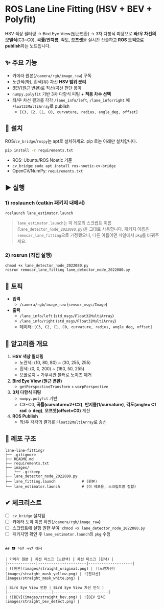 # ROS Lane Line Fitting (HSV + BEV + Polyfit)

HSV 색상 필터링 → Bird Eye View(원근변환) → 3차 다항식 피팅으로 **좌/우 차선의 모델식**(C3~C0), **곡률/반지름**, **각도**, **오프셋**을 실시간 산출하고 **ROS 토픽으로 publish**하는 노드입니다.

## ✨ 주요 기능
- 카메라 원본(`/camera/rgb/image_raw`) 구독
- 노란색(좌), 흰색(우) 차선 **HSV 범위 분리**
- BEV(원근 변환)로 직선/곡선 판단 용이
- `numpy.polyfit` 기반 3차 다항식 피팅 + **적응 차수 선택**
- 좌/우 차선 결과를 각각 `/lane_info/left`, `/lane_info/right` 에 `Float32MultiArray`로 publish
  - `[C3, C2, C1, C0, curvature, radius, angle_deg, offset]`

## 🧱 설치
ROS/`cv_bridge`/`rospy`는 apt로 설치하세요. pip 로는 아래만 설치합니다.
```bash
pip install -r requirements.txt
```
- ROS: Ubuntu/ROS Noetic 기준
- `cv_bridge`: `sudo apt install ros-noetic-cv-bridge`
- OpenCV/NumPy: `requirements.txt`

## ▶ 실행
### 1) roslaunch (catkin 패키지 내에서)
```
roslaunch lane_estimator.launch
```
> `lane_estimator.launch`는 이 레포의 스크립트 이름(`lane_detector_node_2022080.py`)을 그대로 사용합니다. 패키지 이름은 `remocar_lane_fitting`으로 가정했으니, 다른 이름이면 파일에서 `pkg`를 바꿔주세요.

### 2) rosrun (직접 실행)
```
chmod +x lane_detector_node_2022080.py
rosrun remocar_lane_fitting lane_detector_node_2022080.py
```

## 📡 토픽
- **입력**
  - `/camera/rgb/image_raw` (`sensor_msgs/Image`)
- **출력**
  - `/lane_info/left`  (`std_msgs/Float32MultiArray`)
  - `/lane_info/right` (`std_msgs/Float32MultiArray`)
  - 데이터: `[C3, C2, C1, C0, curvature, radius, angle_deg, offset]`

## 🧪 알고리즘 개요
1. **HSV 색상 필터링**
   - 노란색: (10, 80, 80) ~ (30, 255, 255)
   - 흰색:   (0, 0, 200) ~ (180, 50, 255)
   - 모폴로지 + 가우시안 블러로 노이즈 제거
2. **Bird Eye View (원근 변환)**
   - `getPerspectiveTransform` + `warpPerspective`
3. **3차 다항식 피팅**
   - `numpy.polyfit` 기반
   - C3~C0, **곡률(curvature=2*C2)**, **반지름(1/curvature)**, **각도(angle= C1 rad → deg)**, **오프셋(offset=C0)** 계산
4. **ROS Publish**
   - 좌/우 각각의 결과를 `Float32MultiArray`로 송신

## 📁 레포 구조
```
lane-line-fitting/
├── .gitignore
├── README.md
├── requirements.txt
├── images/
│   └── .gitkeep
├── lane_detector_node_2022080.py
├── lane_fitting.launch            # (원본)
└── lane_estimator.launch          # (이 레포용, 스크립트명 정합)
```

## ✔ 체크리스트
- [ ] `cv_bridge` 설치됨
- [ ] 카메라 토픽 이름 확인(`/camera/rgb/image_raw`)
- [ ] 스크립트에 실행 권한 부여: `chmod +x lane_detector_node_2022080.py`
- [ ] 패키지명 확인 후 `lane_estimator.launch`의 `pkg` 수정
```

## 📷 직선 구간 예시

| 카메라 원본 | 차선 마스크 (노란색) | 차선 마스크 (흰색) |
|-------------|----------------------|--------------------|
| ![원본](images/straight_original.png) | ![노란차선](images/straight_mask_yellow.png) | ![흰차선](images/straight_mask_white.png) |

| Bird Eye View 변환 | Bird Eye View 차선 인식 |
|--------------------|-------------------------|
| ![BEV](images/straight_bev.png) | ![BEV 인식](images/straight_bev_detect.png) |

